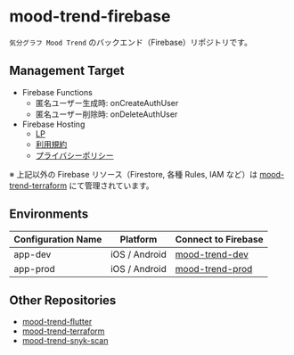 # mood-trend-firebase

`気分グラフ Mood Trend` のバックエンド（Firebase）リポジトリです。

## Management Target

- Firebase Functions
  - 匿名ユーザー生成時: onCreateAuthUser
  - 匿名ユーザー削除時: onDeleteAuthUser
- Firebase Hosting
  - [LP](https://mood-trend-prod.web.app)
  - [利用規約](https://mood-trend-prod.web.app/term-of-service.html)
  - [プライバシーポリシー](https://mood-trend-prod.web.app/privacy-policy.html)  

※ 上記以外の Firebase リソース（Firestore, 各種 Rules, IAM など）は [mood-trend-terraform](https://github.com/Mood-Trend/mood-trend-terraform) にて管理されています。

## Environments

Configuration Name|Platform|Connect to Firebase
--|--|--
app-dev|iOS / Android|[mood-trend-dev](https://console.firebase.google.com/u/0/project/mood-trend-dev/overview)
app-prod|iOS / Android|[mood-trend-prod](https://console.firebase.google.com/u/0/project/mood-trend-prod/overview)

## Other Repositories

- [mood-trend-flutter](https://github.com/Mood-Trend/mood-trend-flutter)
- [mood-trend-terraform](https://github.com/Mood-Trend/mood-trend-terraform)
- [mood-trend-snyk-scan](https://github.com/Mood-Trend/mood-trend-snyk-scan)
